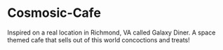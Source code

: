 # Cosmosic-Cafe
Inspired on a real location in Richmond, VA called Galaxy Diner. A space themed cafe that sells out of this world concoctions and treats!
